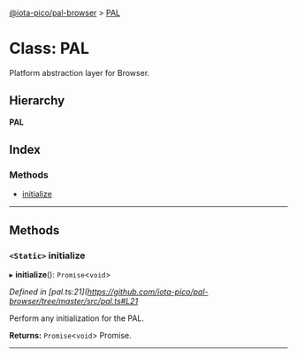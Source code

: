 [@iota-pico/pal-browser](../README.md) > [PAL](../classes/pal.md)

# Class: PAL

Platform abstraction layer for Browser.

## Hierarchy

**PAL**

## Index

### Methods

* [initialize](pal.md#initialize)

---

## Methods

<a id="initialize"></a>

### `<Static>` initialize

▸ **initialize**(): `Promise`<`void`>

*Defined in [pal.ts:21](https://github.com/iota-pico/pal-browser/tree/master/src/pal.ts#L21*

Perform any initialization for the PAL.

**Returns:** `Promise`<`void`>
Promise.

___

